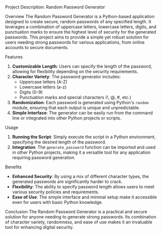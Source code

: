 Project Description: Random Password Generator

Overview
The Random Password Generator is a Python-based application designed to create secure, random passwords of any specified length. It leverages a combination of uppercase letters, lowercase letters, digits, and punctuation marks to ensure the highest level of security for the generated passwords. This project aims to provide a simple yet robust solution for users needing strong passwords for various applications, from online accounts to secure documents.

Features
1. **Customizable Length**: Users can specify the length of the password, allowing for flexibility depending on the security requirements.
2. **Character Variety**: The password generator includes:
   - Uppercase letters (A-Z)
   - Lowercase letters (a-z)
   - Digits (0-9)
   - Punctuation marks and special characters (!, @, #, etc.)
3. **Randomization**: Each password is generated using Python's `random` module, ensuring that each output is unique and unpredictable.
4. **Simple Interface**: The generator can be easily run from the command line or integrated into other Python projects or scripts.

Usage
1. **Running the Script**: Simply execute the script in a Python environment, specifying the desired length of the password.
2. **Integration**: The `generate_password` function can be imported and used in other Python projects, making it a versatile tool for any application requiring password generation.

Benefits
- **Enhanced Security**: By using a mix of different character types, the generated passwords are significantly harder to crack.
- **Flexibility**: The ability to specify password length allows users to meet various security policies and requirements.
- **Ease of Use**: The simple interface and minimal setup make it accessible even for users with basic Python knowledge.

Conclusion
The Random Password Generator is a practical and secure solution for anyone needing to generate strong passwords. Its combination of character variety, randomness, and ease of use makes it an invaluable tool for enhancing digital security.
